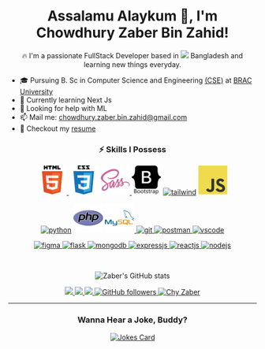 <!--<p align="center">
<img src="/img/ZaberCover.jpg" alt="Zaber_cover">
</p>-->
<h1 align="center">Assalamu Alaykum 👋, I'm Chowdhury Zaber Bin Zahid! </h1>
<p align="center">
🔥 I'm a passionate FullStack Developer based in <span><img src="https://images.emojiterra.com/google/noto-emoji/v2.034/128px/1f1e7-1f1e9.png" width="16"></span> Bangladesh and learning new things everyday.
</p>

- 🎓 Pursuing B. Sc in Computer Science and Engineering [(CSE)](https://www.bracu.ac.bd/academics/departments/computer-science-and-engineering/bachelor-science-computer-science-and/cse) at [BRAC University](https://www.bracu.ac.bd/)
- 🧠 Currently learning Next Js
- 🔭 Looking for help with ML
- 📫 Mail me: [chowdhury.zaber.bin.zahid@gmail.com](mailto:chowdhury.zaber.bin.zahid@gmail.com)
- 📃 Checkout my [resume](https://github.com/Chy-Zaber-Bin-Zahid/Resume/blob/main/Chowdhury%20Zaber%20Bin%20Zahid%20CV.pdf)

<h3 align="center">⚡ Skills I Possess</h3>

<p align="center">
<a href="https://www.w3.org/html/" target="_blank" rel="noreferrer"> <img src="https://raw.githubusercontent.com/devicons/devicon/master/icons/html5/html5-original-wordmark.svg" alt="html5" width="60" height="60"/> </a>
<a href="https://www.w3schools.com/css/" target="_blank" rel="noreferrer"> <img src="https://raw.githubusercontent.com/devicons/devicon/master/icons/css3/css3-original-wordmark.svg" alt="css3" width="60" height="60"/></a>
<a href="https://sass-lang.com" target="_blank" rel="noreferrer"> <img src="https://raw.githubusercontent.com/devicons/devicon/master/icons/sass/sass-original.svg" alt="sass" width="60" height="60"/> </a>
<a href="https://getbootstrap.com" target="_blank" rel="noreferrer"> <img src="https://raw.githubusercontent.com/devicons/devicon/master/icons/bootstrap/bootstrap-plain-wordmark.svg" alt="bootstrap" width="60" height="60"/></a>
<a href="https://tailwindcss.com/" target="_blank" rel="noreferrer"> <img src="https://www.vectorlogo.zone/logos/tailwindcss/tailwindcss-icon.svg" alt="tailwind" width="60" height="60"/></a>
<a href="https://developer.mozilla.org/en-US/docs/Web/JavaScript" target="_blank" rel="noreferrer"> <img src="https://raw.githubusercontent.com/devicons/devicon/master/icons/javascript/javascript-original.svg" alt="javascript" width="60" height="60"/></a>
</p>

<p align="center">
<a href="https://www.python.org/" target="_blank" rel="noreferrer"> <img src="https://www.vectorlogo.zone/logos/python/python-icon.svg" alt="python" width="60" height="60"/></a>
<a href="https://www.php.net" target="_blank" rel="noreferrer"> <img src="https://raw.githubusercontent.com/devicons/devicon/master/icons/php/php-original.svg" alt="php" width="60" height="60"/></a>
<a href="https://www.mysql.com/" target="_blank" rel="noreferrer"> <img src="https://raw.githubusercontent.com/devicons/devicon/master/icons/mysql/mysql-original-wordmark.svg" alt="mysql" width="60" height="60"/> </a>
<a href="https://git-scm.com/" target="_blank" rel="noreferrer"> <img src="https://www.vectorlogo.zone/logos/git-scm/git-scm-icon.svg" alt="git" width="60" height="60"/> </a>
<a href="https://postman.com" target="_blank" rel="noreferrer"> <img src="https://www.vectorlogo.zone/logos/getpostman/getpostman-icon.svg" alt="postman" width="60" height="60"/> </a>
  <a href="https://code.visualstudio.com/" target="_blank" rel="noreferrer"> <img src="https://cdn.jsdelivr.net/gh/devicons/devicon/icons/vscode/vscode-original-wordmark.svg" alt="vscode" width="60" height="60"/> </a>
</p>

<p align="center">
<a href="https://www.figma.com/" target="_blank" rel="noreferrer"> <img src="https://www.vectorlogo.zone/logos/figma/figma-icon.svg" alt="figma" width="60" height="60"/> </a>
<a href="https://flask.palletsprojects.com/en/2.3.x/" target="_blank" rel="noreferrer"> <img src="https://www.vectorlogo.zone/logos/pocoo_flask/pocoo_flask-icon.svg" alt="flask" width="60" height="60" /> </a>
<a href="https://www.mongodb.com/" target="_blank" rel="noreferrer"> <img src="https://www.vectorlogo.zone/logos/mongodb/mongodb-icon.svg" alt="mongodb" width="60" height="60" /> </a>
<a href="https://expressjs.com/" target="_blank" rel="noreferrer"> <img src="https://www.vectorlogo.zone/logos/expressjs/expressjs-icon.svg" alt="expressjs" width="60" height="60" /> </a>
<a href="https://react.dev/" target="_blank" rel="noreferrer"> <img src="https://www.vectorlogo.zone/logos/reactjs/reactjs-icon.svg" alt="reactjs" width="60" height="60" /> </a>
<a href="https://nodejs.org/en" target="_blank" rel="noreferrer"> <img src="https://www.vectorlogo.zone/logos/nodejs/nodejs-icon.svg" alt="nodejs" width="60" height="60" /> </a>
</p>
<br>

<p align="center"><img src="https://github-readme-stats.vercel.app/api?username=Chy-Zaber-Bin-Zahid&show_icons=true&theme=dark" alt="Zaber&#39;s GitHub stats" width="600" height="auto"></p>
</p>

<p align="center">
  <a href="https://www.facebook.com/chowdhuryzaber.binzahid" target="_blank">
    <img src="https://img.shields.io/badge/-Facebook-1877F2?style=flat&labelColor=1877F2&logo=facebook&logoColor=white&link=https://www.facebook.com/chowdhuryzaber.binzahid" height="28">
  </a>
  <a href="https://www.linkedin.com/in/chowdhury-zaber-bin-zahid-8374b221b/" target="_blank">
    <img src="https://img.shields.io/badge/-linkedin-1877F2?style=flat&labelColor=1877F2&logo=linkedin&logoColor=white&link=https://www.linkedin.com/in/chowdhury-zaber-bin-zahid-8374b221b/" height="28">
  </a>
  <a href="mailto:chowdhury.zaber.bin.zahid@gmail.com?subject=Hello Dear Chy Zaber Bin Zahid! I send this message from your Github Profile. I need to talk to you!" target="_blank">
    <img src="https://img.shields.io/badge/-Mail Me-c14438?style=flat&logo=Gmail&logoColor=white&link=mailto:a.alnahian2003@gmail.com" height="28">
  </a>
  <a href="https://github.com/Chy-Zaber-Bin-Zahid" target="_blank">
    <img alt="GitHub followers" src="https://img.shields.io/github/followers/Chy-Zaber-Bin-Zahid?label=Github&style=flat" height="28">
  </a>
  <a href="https://github.com/Chy-Zaber-Bin-Zahid" target="_blank">
    <img src="https://komarev.com/ghpvc/?username=Chy-Zaber-Bin-Zahid&label=Views&color=brightgreen&style=flat" alt="Chy Zaber" height="28" />
  </a>
  <!-- <a href="https://alnahian2003.github.io" target="_blank">
    <img alt="Visit Portfolio" src="https://img.shields.io/badge/Visit-Portfolio-brightgreen&style=flat" height="28">
  </a> -->
</p>



<div align="center">
<hr>
<h3>Wanna Hear a Joke, Buddy?</h3>
<a href="https://github.com/ABSphreak/readme-jokes">
<img src="https://readme-jokes.vercel.app/api?theme=blueberry" alt="Jokes Card" />
</a>
</div>


